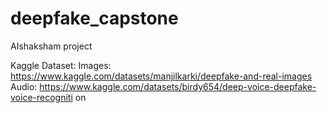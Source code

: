 # deepfake_capstone
 AIshaksham project

 Kaggle Dataset:
 Images:
 https://www.kaggle.com/datasets/manjilkarki/deepfake-and-real-images
 Audio:
 https://www.kaggle.com/datasets/birdy654/deep-voice-deepfake-voice-recogniti
 on
